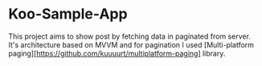 # Koo-Sample-App
This project aims to show post by fetching data in paginated from server. It's architecture based on MVVM and for pagination I used [Multi-platform paging][https://github.com/kuuuurt/multiplatform-paging] library. 
